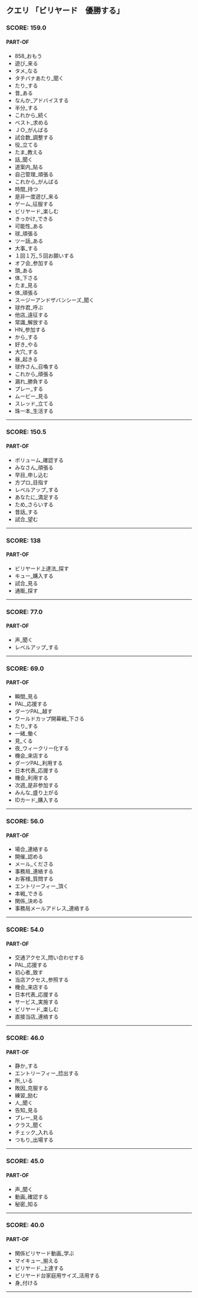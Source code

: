 ## クエリ 「ビリヤード　優勝する」

### SCORE: 159.0
#### PART-OF

- 858_おもう 
- 遊び_来る 
- タメ_なる 
- タチバナあたり_聞く 
- たり_する 
- 昔_ある 
- なんか_アドバイスする 
- 半分_する 
- これから_続く 
- ベスト_求める 
- ＪＯ_がんばる 
- 試合数_調整する 
- 役_立てる 
- たま_教える 
- 話_聞く 
- 道案内_貼る 
- 自己管理_頑張る 
- これから_がんばる 
- 時間_持つ 
- 是非一度遊び_来る 
- ゲーム_征服する 
- ビリヤード_楽しむ 
- きっかけ_できる 
- 可能性_ある 
- 球_頑張る 
- ツー話_ある 
- 大事_する 
- １回１万_５回お願いする 
- オフ会_参加する 
- 頭_ある 
- 体_下さる 
- たま_見る 
- 体_頑張る 
- スージーアンドザバンシーズ_聞く 
- 球作君_呼ぶ 
- 他店_遠征する 
- 常識_解放する 
- HN_参加する 
- から_する 
- 好き_やる 
- 大穴_する 
- 昼_起きる 
- 球作さん_召喚する 
- これから_頑張る 
- 漏れ_勝負する 
- プレー_する 
- ムービー_見る 
- スレッド_立てる 
- 珠一本_生活する 

----------

### SCORE: 150.5
#### PART-OF

- ボリューム_確認する 
- みなさん_頑張る 
- 早目_申し込む 
- 方プロ_目指す 
- レベルアップ_する 
- あなたに_満足する 
- ため_さらいする 
- 昔話_する 
- 試合_望む 

----------

### SCORE: 138
#### PART-OF

- ビリヤード上達法_探す 
- キュー_購入する 
- 試合_見る 
- 通販_探す 

----------

### SCORE: 77.0
#### PART-OF

- 声_聞く 
- レベルアップ_する 

----------

### SCORE: 69.0
#### PART-OF

- 瞬間_見る 
- PAL_応援する 
- ダーツPAL_越す 
- ワールドカップ開幕戦_下さる 
- たり_する 
- 一緒_働く 
- 見_くる 
- 夜_ウィークリー化する 
- 機会_来店する 
- ダーツPAL_利用する 
- 日本代表_応援する 
- 機会_利用する 
- 次週_是非参加する 
- みんな_盛り上がる 
- IDカード_購入する 

----------

### SCORE: 56.0
#### PART-OF

- 場合_連絡する 
- 開催_認める 
- メール_くださる 
- 事務局_連絡する 
- お客様_質問する 
- エントリーフィー_頂く 
- 本戦_できる 
- 関係_決める 
- 事務局メールアドレス_連絡する 

----------

### SCORE: 54.0
#### PART-OF

- 交通アクセス_問い合わせする 
- PAL_応援する 
- 初心者_致す 
- 当店アクセス_参照する 
- 機会_来店する 
- 日本代表_応援する 
- サービス_実施する 
- ビリヤード_楽しむ 
- 直接当店_連絡する 

----------

### SCORE: 46.0
#### PART-OF

- 静か_する 
- エントリーフィー_捻出する 
- 所_いる 
- 敗因_克服する 
- 練習_励む 
- 人_聞く 
- 告知_見る 
- プレー_見る 
- クラス_聞く 
- チェック_入れる 
- つもり_出場する 

----------

### SCORE: 45.0
#### PART-OF

- 声_聞く 
- 動画_確認する 
- 秘密_知る 

----------

### SCORE: 40.0
#### PART-OF

- 関係ビリヤード動画_学ぶ 
- マイキュー_揃える 
- ビリヤード_上達する 
- ビリヤード台家庭用サイズ_活用する 
- 身_付ける 

----------
